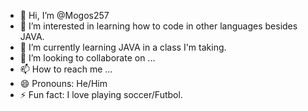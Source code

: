 - 👋 Hi, I’m @Mogos257
- 👀 I’m interested in learning how to code in other languages besides JAVA.
- 🌱 I’m currently learning JAVA in a class I'm taking.
- 💞️ I’m looking to collaborate on ...
- 📫 How to reach me ...
- 😄 Pronouns: He/Him
- ⚡ Fun fact: I love playing soccer/Futbol.

<!---
Mogos257/Mogos257 is a ✨ special ✨ repository because its `README.md` (this file) appears on your GitHub profile.
You can click the Preview link to take a look at your changes.
--->
